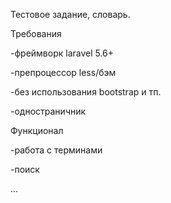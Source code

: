 Тестовое задание, словарь.

Требования

-фреймворк laravel 5.6+

-препроцессор less/бэм

-без использования bootstrap и тп.

-одностраничник 

Функционал

-работа с терминами

-поиск

...
